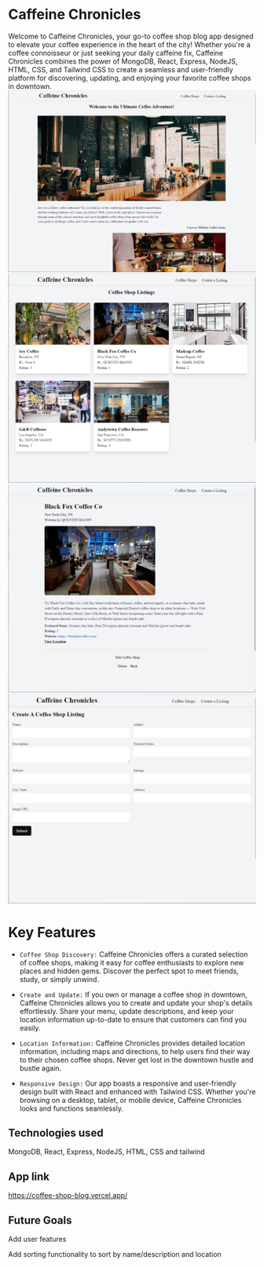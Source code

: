 #  Caffeine Chronicles
Welcome to Caffeine Chronicles, your go-to coffee shop blog app designed to elevate your coffee experience in the heart of the city! Whether you're a coffee connoisseur or just seeking your daily caffeine fix, Caffeine Chronicles combines the power of MongoDB, React, Express, NodeJS, HTML, CSS, and Tailwind CSS to create a seamless and user-friendly platform for discovering, updating, and enjoying your favorite coffee shops in downtown.
![main](client/public/cc-main.png)![index](client/public/cc-index.png)![detail](client/public/cc-detail.png)![new](client/public/cc-create.png)


# Key Features

- `Coffee Shop Discovery:` Caffeine Chronicles offers a curated selection of coffee shops, making it easy for coffee enthusiasts to explore new places and hidden gems. Discover the perfect spot to meet friends, study, or simply unwind.

- `Create and Update:` If you own or manage a coffee shop in downtown, Caffeine Chronicles allows you to create and update your shop's details effortlessly. Share your menu, update descriptions, and keep your location information up-to-date to ensure that customers can find you easily.

- `Location Information:` Caffeine Chronicles provides detailed location information, including maps and directions, to help users find their way to their chosen coffee shops. Never get lost in the downtown hustle and bustle again.

- `Responsive Design:` Our app boasts a responsive and user-friendly design built with React and enhanced with Tailwind CSS. Whether you're browsing on a desktop, tablet, or mobile device, Caffeine Chronicles looks and functions seamlessly.

## Technologies used
MongoDB, React, Express, NodeJS, HTML, CSS and tailwind

## App link  
https://coffee-shop-blog.vercel.app/ 



## Future Goals

Add user features

Add sorting functionality to sort by name/description and location


